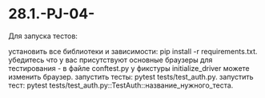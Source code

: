 # 28.1.-PJ-04-
Для запуска тестов:

установить все библиотеки и зависимости: pip install -r requirements.txt.
убедитесь что у вас присутствуют основные браузеры для тестирования - в файле conftest.py у фикстуры initialize_driver можете изменить браузер.
запустить тесты: pytest tests/test_auth.py.
запустить тест: pytest tests/test_auth.py::TestAuth::название_нужного_теста.
